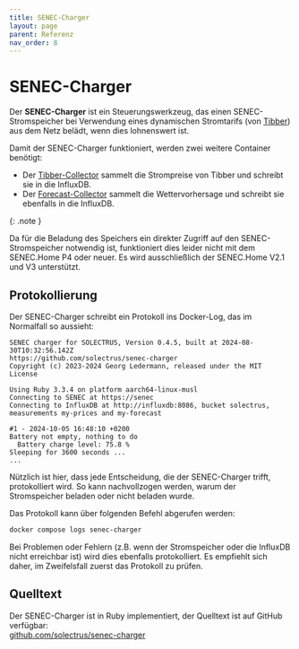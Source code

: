 ```yaml
---
title: SENEC-Charger
layout: page
parent: Referenz
nav_order: 8
---
```


# SENEC-Charger

Der **SENEC-Charger** ist ein Steuerungswerkzeug, das einen SENEC-Stromspeicher bei Verwendung eines dynamischen Stromtarifs (von [Tibber](https://tibber.com/de)) aus dem Netz belädt, wenn dies lohnenswert ist.

Damit der SENEC-Charger funktioniert, werden zwei weitere Container benötigt:

- Der [Tibber-Collector](/referenz/tibber-collector/) sammelt die Strompreise von Tibber und schreibt sie in die InfluxDB.
- Der [Forecast-Collector](/referenz/forecast-collector/) sammelt die Wettervorhersage und schreibt sie ebenfalls in die InfluxDB.

{: .note }

Da für die Beladung des Speichers ein direkter Zugriff auf den SENEC-Stromspeicher notwendig ist, funktioniert dies leider nicht mit dem SENEC.Home P4 oder neuer. Es wird ausschließlich der SENEC.Home V2.1 und V3 unterstützt.

## Protokollierung

Der SENEC-Charger schreibt ein Protokoll ins Docker-Log, das im Normalfall so aussieht:

```plaintext
SENEC charger for SOLECTRUS, Version 0.4.5, built at 2024-08-30T10:32:56.142Z
https://github.com/solectrus/senec-charger
Copyright (c) 2023-2024 Georg Ledermann, released under the MIT License

Using Ruby 3.3.4 on platform aarch64-linux-musl
Connecting to SENEC at https://senec
Connecting to InfluxDB at http://influxdb:8086, bucket solectrus, measurements my-prices and my-forecast

#1 - 2024-10-05 16:48:10 +0200
Battery not empty, nothing to do
  Battery charge level: 75.8 %
Sleeping for 3600 seconds ...
...
```

Nützlich ist hier, dass jede Entscheidung, die der SENEC-Charger trifft, protokolliert wird. So kann nachvollzogen werden, warum der Stromspeicher beladen oder nicht beladen wurde.

Das Protokoll kann über folgenden Befehl abgerufen werden:

```bash
docker compose logs senec-charger
```

Bei Problemen oder Fehlern (z.B. wenn der Stromspeicher oder die InfluxDB nicht erreichbar ist) wird dies ebenfalls protokolliert. Es empfiehlt sich daher, im Zweifelsfall zuerst das Protokoll zu prüfen.

## Quelltext

Der SENEC-Charger ist in Ruby implementiert, der Quelltext ist auf GitHub verfügbar: \
[github.com/solectrus/senec-charger](https://github.com/solectrus/senec-charger)
